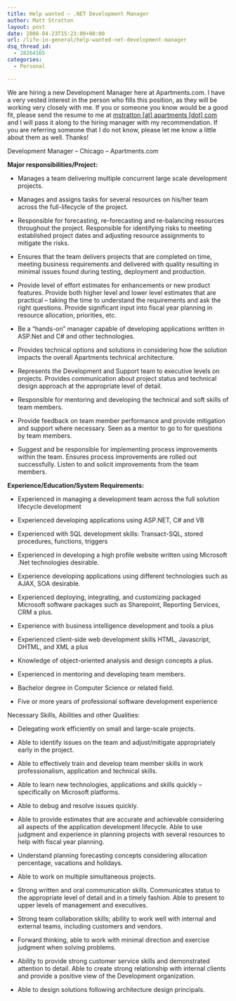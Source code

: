```yaml
---
title: Help wanted – .NET Development Manager
author: Matt Stratton
layout: post
date: 2008-04-23T15:23:00+00:00
url: /life-in-general/help-wanted-net-development-manager
dsq_thread_id:
  - 28264165
categories:
  - Personal

---
```

We are hiring a new Development Manager here at Apartments.com. I have a very vested interest in the person who fills this position, as they will be working very closely with me. If you or someone you know would be a good fit, please send the resume to me at [mstratton [at] apartments [dot] com][1] and I will pass it along to the hiring manager with my recommendation. If you are referring someone that I do not know, please let me know a little about them as well. Thanks!

Development Manager &#8211; Chicago &#8211; Apartments.com

<span style="font-weight:bold;">Major responsibilities/Project: </span>

* Manages a team delivering multiple concurrent large scale development projects.

* Manages and assigns tasks for several resources on his/her team across the full-lifecycle of the project. 

* Responsible for forecasting, re-forecasting and re-balancing resources throughout the project. Responsible for identifying risks to meeting established project dates and adjusting resource assignments to mitigate the risks. 

* Ensures that the team delivers projects that are completed on time, meeting business requirements and delivered with quality resulting in minimal issues found during testing, deployment and production. 

* Provide level of effort estimates for enhancements or new product features. Provide both higher level and lower level estimates that are practical – taking the time to understand the requirements and ask the right questions. Provide significant input into fiscal year planning in resource allocation, priorities, etc.

* Be a “hands-on” manager capable of developing applications written in ASP.Net and C# and other technologies.

* Provides technical options and solutions in considering how the solution impacts the overall Apartments technical architecture.

* Represents the Development and Support team to executive levels on projects. Provides communication about project status and technical design approach at the appropriate level of detail. 

* Responsible for mentoring and developing the technical and soft skills of team members.

* Provide feedback on team member performance and provide mitigation and support where necessary. Seen as a mentor to go to for questions by team members. 

* Suggest and be responsible for implementing process improvements within the team. Ensures process improvements are rolled out successfully. Listen to and solicit improvements from the team members.

<span style="font-weight:bold;">Experience/Education/System Requirements:</span>

* Experienced in managing a development team across the full solution lifecycle development

* Experienced developing applications using ASP.NET, C# and VB

* Experienced with SQL development skills: Transact-SQL, stored procedures, functions, triggers

* Experienced in developing a high profile website written using Microsoft .Net technologies desirable.

* Experience developing applications using different technologies such as AJAX, SOA desirable.

* Experienced deploying, integrating, and customizing packaged Microsoft software packages such as Sharepoint, Reporting Services, CRM a plus.

* Experience with business intelligence development and tools a plus

* Experienced client-side web development skills HTML, Javascript, DHTML, and XML a plus

* Knowledge of object-oriented analysis and design concepts a plus. 

* Experienced in mentoring and developing team members. 

* Bachelor degree in Computer Science or related field. 

* Five or more years of professional software development experience

Necessary Skills, Abilities and other Qualities:

* Delegating work efficiently on small and large-scale projects.

* Able to identify issues on the team and adjust/mitigate appropriately early in the project.

* Able to effectively train and develop team member skills in work professionalism, application and technical skills.

* Able to learn new technologies, applications and skills quickly &#8211; specifically on Microsoft platforms.

* Able to debug and resolve issues quickly.

* Able to provide estimates that are accurate and achievable considering all aspects of the application development lifecycle. Able to use judgment and experience in planning projects with several resources to help with fiscal year planning.

* Understand planning forecasting concepts considering allocation percentage, vacations and holidays.

* Able to work on multiple simultaneous projects.

* Strong written and oral communication skills. Communicates status to the appropriate level of detail and in a timely fashion. Able to present to upper levels of management and executives.

* Strong team collaboration skills; ability to work well with internal and external teams, including customers and vendors. 

* Forward thinking, able to work with minimal direction and exercise judgment when solving problems.

* Ability to provide strong customer service skills and demonstrated attention to detail. Able to create strong relationship with internal clients and provide a positive view of the Development organization.

* Able to design solutions following architecture design principals.

 [1]: javascript:DeCryptX('0m3v0t3u1b0t2v3r2p3C1b3s1b2t3w2o1f3q2v3v0.1d1p0m')